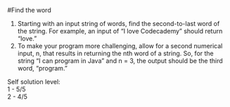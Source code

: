 #Find the word
  1. Starting with an input string of words, find the second-to-last word of the string. For example, an input of “I love Codecademy” should return “love.”<br/>
  2. To make your program more challenging, allow for a second numerical input, n, that results in returning the nth word of a string. 
     So, for the string “I can program in Java” and n = 3, the output should be the third word, “program.”<br/>
     
Self solution level:<br/>
1 - 5/5<br/>
2 - 4/5 <br/>
